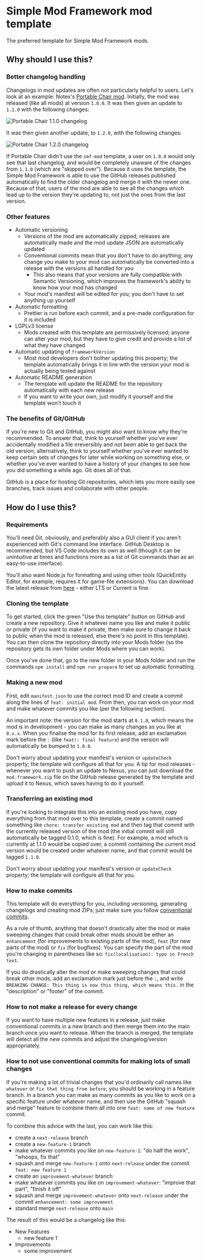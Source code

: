 # Simple Mod Framework mod template

The preferred template for Simple Mod Framework mods.

## Why should I use this?

### Better changelog handling

Changelogs in mod updates are often not particularly helpful to users. Let's look at an example: Notex's [Portable Chair mod](https://www.nexusmods.com/hitman3/mods/453). Initially, the mod was released (like all mods) at version `1.0.0`. It was then given an update to `1.1.0` with the following changes:

![Portable Chair 1.1.0 changelog](https://hitman-resources.netlify.app/assets/portablechair-1.1.0.png)

It was then given another update, to `1.2.0`, with the following changes:

![Portable Chair 1.2.0 changelog](https://hitman-resources.netlify.app/assets/portablechair-1.2.0.png)

If Portable Chair didn't use the `smf-mod` template, a user on `1.0.0` would only see that last changelog, and would be completely unaware of the changes from `1.1.0` (which are "skipped over"). Because it uses the template, the Simple Mod Framework is able to use the GitHub releases published automatically to find the older changelog and merge it with the newer one. Because of that, users of the mod are able to see all the changes which lead up to the version they're updating to, not just the ones from the last version.

### Other features

-   Automatic versioning
    -   Versions of the mod are automatically zipped, releases are automatically made and the mod update JSON are automatically updated
    -   Conventional commits mean that you don't have to do anything; any change you make to your mod can automatically be converted into a release with the versions all handled for you
        -   This also means that your versions are fully compatible with Semantic Versioning, which improves the framework's ability to know how your mod has changed
    -   Your mod's manifest will be edited for you; you don't have to set anything up yourself
-   Automatic formatting
    -   Prettier is run before each commit, and a pre-made configuration for it is included
-   LGPLv3 license
    -   Mods created with this template are permissively licensed; anyone can alter your mod, but they have to give credit and provide a list of what they have changed
-   Automatic updating of `frameworkVersion`
    -   Most mod developers don't bother updating this property; the template automatically brings it in line with the version your mod is actually being tested against
-   Automatic README generation
    -   The template will update the README for the repository automatically with each new release
    -   If you want to write your own, just modify it yourself and the template won't touch it

### The benefits of Git/GitHub

If you're new to Git and GitHub, you might also want to know why they're recommended. To answer that, think to yourself whether you've ever accidentally modified a file irreversibly and not been able to get back the old version; alternatively, think to yourself whether you've ever wanted to keep certain sets of changes for later while working on something else, or whether you've ever wanted to have a history of your changes to see how you did something a while ago. Git does all of that.

GitHub is a place for hosting Git repositories, which lets you more easily see branches, track issues and collaborate with other people.

## How do I use this?

### Requirements

You'll need Git, obviously, and preferably also a GUI client if you aren't experienced with Git's command line interface. GitHub Desktop is recommended, but VS Code includes its own as well (though it can be unintuitive at times and functions more as a list of Git commands than as an easy-to-use interface).

You'll also want Node.js for formatting and using other tools (QuickEntity Editor, for example, requires it for game-file extensions). You can download the latest release from [here](https://nodejs.org/en) - either LTS or Current is fine.

### Cloning the template

To get started, click the green "Use this template" button on GitHub and create a new repository. Give it whatever name you like and make it public or private (if you want to make it private, then make sure to change it back to public when the mod is released, else there's no point in this template). You can then clone the repository directly into your Mods folder (so the repository gets its own folder under Mods where you can work).

Once you've done that, go to the new folder in your Mods folder and run the commands `npm install` and `npm run prepare` to set up automatic formatting.

### Making a new mod

First, edit `manifest.json` to use the correct mod ID and create a commit along the lines of `feat: initial mod`. From then, you can work on your mod and make whatever commits you like (per the following section).

An important note: the version for the mod starts at `0.1.0`, which means the mod is in development - you can make as many changes as you like at `0.x.x`. When you finalise the mod for its first release, add an exclamation mark before the `:` (like `feat!: final feature`) and the version will automatically be bumped to `1.0.0`.

Don't worry about updating your manifest's version or `updateCheck` property; the template will configure all that for you. A tip for mod releases - whenever you want to push an update to Nexus, you can just download the `mod.framework.zip` file on the GitHub release generated by the template and upload it to Nexus, which saves having to do it yourself.

### Transferring an existing mod

If you're looking to integrate this into an existing mod you have, copy everything from that mod over to this template, create a commit named something like `chore: transfer existing mod` and then tag that commit with the currently released version of the mod (the initial commit will still automatically be tagged 0.1.0, which is fine). For example, a mod which is currently at 1.1.0 would be copied over, a commit containing the current mod version would be created under whatever name, and that commit would be tagged `1.1.0`.

Don't worry about updating your manifest's version or `updateCheck` property; the template will configure all that for you.

### How to make commits

This template will do everything for you, including versioning, generating changelogs and creating mod ZIPs; just make sure you follow [conventional commits](https://www.conventionalcommits.org/en/v1.0.0).

As a rule of thumb, anything that doesn't drastically alter the mod or make sweeping changes that could break other mods should be either an `enhancement` (for improvements to existing parts of the mod), `feat` (for new parts of the mod) or `fix` (for bugfixes). You can specify the part of the mod you're changing in parentheses like so: `fix(localisation): typo in French text`.

If you do drastically alter the mod or make sweeping changes that could break other mods, add an exclamation mark just before the `:`, and write `BREAKING CHANGE: This thing is now this thing, which means this.` in the "description" or "footer" of the commit.

### How to not make a release for every change

If you want to have multiple new features in a release, just make conventional commits in a new branch and then merge them into the main branch once you want to release. When the branch is merged, the template will detect all the new commits and adjust the changelog/version appropriately.

### How to not use conventional commits for making lots of small changes

If you're making a lot of trivial changes that you'd ordinarily call names like `whatever` or `fix that thing from before`, you should be working in a feature branch. In a branch you can make as many commits as you like to work on a specific feature under whatever name, and then use the GitHub "squash and merge" feature to combine them all into one `feat: name of new feature` commit.

To combine this advice with the last, you can work like this:

-   create a `next-release` branch
-   create a `new-feature-1` branch
-   make whatever commits you like on `new-feature-1`: "do half the work", "whoops, fix that"
-   squash and merge `new-feature-1` onto `next-release` under the commit `feat: new feature 1`
-   create an `improvement-whatever` branch
-   make whatever commits you like on `improvement-whatever`: "improve that part", "finish it off"
-   squash and merge `improvement-whatever` onto `next-release` under the commit `enhancement: some improvement`
-   standard merge `next-release` onto `main`

The result of this would be a changelog like this:

-   New Features
    -   new feature 1
-   Improvements
    -   some improvement
